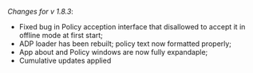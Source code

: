 _Changes for v 1.8.3_:
- Fixed bug in Policy acception interface that disallowed to accept it in offline mode at first start;
- ADP loader has been rebuilt; policy text now formatted properly;
- App about and Policy windows are now fully expandaple;
- Cumulative updates applied
